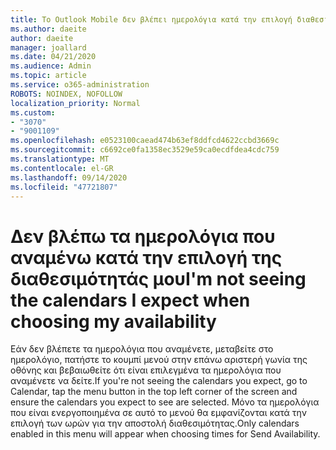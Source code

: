 ```yaml
---
title: Το Outlook Mobile δεν βλέπει ημερολόγια κατά την επιλογή διαθεσιμότητας
ms.author: daeite
author: daeite
manager: joallard
ms.date: 04/21/2020
ms.audience: Admin
ms.topic: article
ms.service: o365-administration
ROBOTS: NOINDEX, NOFOLLOW
localization_priority: Normal
ms.custom:
- "3070"
- "9001109"
ms.openlocfilehash: e0523100caead474b63ef8ddfcd4622ccbd3669c
ms.sourcegitcommit: c6692ce0fa1358ec3529e59ca0ecdfdea4cdc759
ms.translationtype: MT
ms.contentlocale: el-GR
ms.lasthandoff: 09/14/2020
ms.locfileid: "47721807"
---
```

# <a name="im-not-seeing-the-calendars-i-expect-when-choosing-my-availability"></a><span data-ttu-id="4156a-102">Δεν βλέπω τα ημερολόγια που αναμένω κατά την επιλογή της διαθεσιμότητάς μου</span><span class="sxs-lookup"><span data-stu-id="4156a-102">I'm not seeing the calendars I expect when choosing my availability</span></span>

<span data-ttu-id="4156a-103">Εάν δεν βλέπετε τα ημερολόγια που αναμένετε, μεταβείτε στο ημερολόγιο, πατήστε το κουμπί μενού στην επάνω αριστερή γωνία της οθόνης και βεβαιωθείτε ότι είναι επιλεγμένα τα ημερολόγια που αναμένετε να δείτε.</span><span class="sxs-lookup"><span data-stu-id="4156a-103">If you're not seeing the calendars you expect, go to Calendar, tap the menu button in the top left corner of the screen and ensure the calendars you expect to see are selected.</span></span> <span data-ttu-id="4156a-104">Μόνο τα ημερολόγια που είναι ενεργοποιημένα σε αυτό το μενού θα εμφανίζονται κατά την επιλογή των ωρών για την αποστολή διαθεσιμότητας.</span><span class="sxs-lookup"><span data-stu-id="4156a-104">Only calendars enabled in this menu will appear when choosing times for Send Availability.</span></span>
